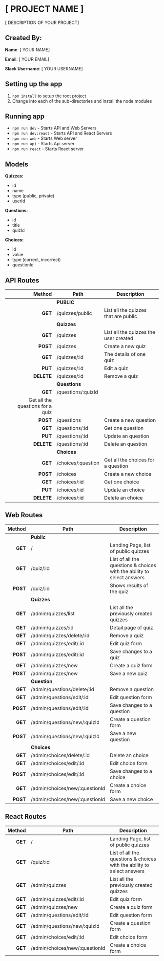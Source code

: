 # [ PROJECT NAME ]

[ DESCRIPTION OF YOUR PROJECT]

## Created By:

**Name**: [ YOUR NAME]

**Email**: [ YOUR EMAIL]

**Slack Username**: [ YOUR USERNAME]

## Setting up the app

1. `npm install` to setup the root project
1. Change into each of the sub-directories and install the node modules

## Running app

- `npm run dev` - Starts API and Web Servers
- `npm run dev:react` - Starts API and React Servers
- `npm run web` - Starts Web server
- `npm run api` - Starts Api server
- `npm run react` - Starts React server

## Models

**Quizzes:**

- id
- name
- type (public, private)
- userId

**Questions:**
- id
- title
- quizId

**Choices:**
- id
- value
- type (correct, incorrect)
- questionId

## API Routes

|     Method | Path               | Description                           |
| ---------: | ------------------ | ------------------------------------- |
|            | **PUBLIC**         |                                       |
|    **GET** | /quizzes/public    | List all the quizzes that are public  |
|            | **Quizzes**        |                                       |
|    **GET** | /quizzes           | List all the quizzes the user created |
|   **POST** | /quizzes           | Create a new quiz                     |
|    **GET** | /quizzes/:id       | The details of one quiz               |
|    **PUT** | /quizzes/:id       | Edit a quiz                           |
| **DELETE** | /quizzes/:id       | Remove a quiz                         |
|            | **Questions**      |                                       |
|    **GET** | /questions/:quizId
| Get all the questions for a quiz      |
|   **POST** | /questions         | Create a new question                 |
|    **GET** | /questions/:id     | Get one question                      |
|    **PUT** | /questions/:id     | Update an question                    |
| **DELETE** | /questions/:id     | Delete an question                    |
|            | **Choices**        |                                       |
|    **GET** | /choices/:question | Get all the choices for a question    |
|   **POST** | /choices           | Create a new choice                   |
|    **GET** | /choices/:id       | Get one choice                        |
|    **PUT** | /choices/:id       | Update an choice                      |
| **DELETE** | /choices/:id       | Delete an choice                      |

## Web Routes

|   Method | Path                           | Description                                                            |
| -------: | ------------------------------ | ---------------------------------------------------------------------- |
|          | **Public**                     |                                                                        |
|  **GET** | /                              | Landing Page, list of public quizzes                                   |
|  **GET** | /quiz/:id                      | List of all the questions & choices with the ability to select answers |
| **POST** | /quiz/:id                      | Shows results of the quiz                                              |
|          | **Quizzes**                    |                                                                        |
|  **GET** | /admin/quizzes/list            | List all the previously created quizzes                                |
|  **GET** | /admin/quizzes/:id             | Detail page of quiz                                                    |
|  **GET** | /admin/quizzes/delete/:id      | Remove a quiz                                                          |
|  **GET** | /admin/quizzes/edit/:id        | Edit quiz form                                                         |
| **POST** | /admin/quizzes/edit/:id        | Save changes to a quiz                                                 |
|  **GET** | /admin/quizzes/new             | Create a quiz form                                                     |
| **POST** | /admin/quizzes/new             | Save a new quiz                                                        |
|          | **Question**                   |                                                                        |
|  **GET** | /admin/questions/delete/:id    | Remove a question                                                      |
|  **GET** | /admin/questions/edit/:id      | Edit question form                                                     |
| **POST** | /admin/questions/edit/:id      | Save changes to a question                                             |
|  **GET** | /admin/questions/new/:quizId   | Create a question form                                                 |
| **POST** | /admin/questions/new/:quizId   | Save a new question                                                    |
|          | **Choices**                    |                                                                        |
|  **GET** | /admin/choices/delete/:id      | Delete an choice                                                       |
|  **GET** | /admin/choices/edit/:id        | Edit choice form                                                       |
| **POST** | /admin/choices/edit/:id        | Save changes to a choice                                               |
|  **GET** | /admin/choices/new/:questionId | Create a choice form                                                   |
| **POST** | /admin/choices/new/:questionId | Save a new choice                                                      |

## React Routes

|  Method | Path                           | Description                                                            |
| ------: | ------------------------------ | ---------------------------------------------------------------------- |
| **GET** | /                              | Landing Page, list of public quizzes                                   |
| **GET** | /quiz/:id                      | List of all the questions & choices with the ability to select answers |
| **GET** | /admin/quizzes                 | List all the previously created quizzes                                |
| **GET** | /admin/quizzes/edit/:id        | Edit quiz form                                                         |
| **GET** | /admin/quizzes/new             | Create a quiz form                                                     |
| **GET** | /admin/questions/edit/:id      | Edit question form                                                     |
| **GET** | /admin/questions/new/:quizId   | Create a question form                                                 |
| **GET** | /admin/choices/edit/:id        | Edit choice form                                                       |
| **GET** | /admin/choices/new/:questionId | Create a choice form                                                   |
